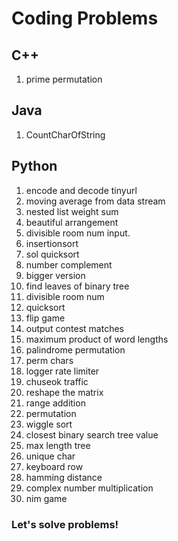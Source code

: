 # Coding Problems

## C++
1. prime permutation 

## Java
1. CountCharOfString

## Python
1. encode and decode tinyurl 
2. moving average from data stream 
3. nested list weight sum 
4. beautiful arrangement 
5. divisible room num input. 
6. insertionsort 
7. sol quicksort 
8. number complement 
9. bigger version 
10. find leaves of binary tree 
11. divisible room num 
12. quicksort 
13. flip game 
14. output contest matches 
15. maximum product of word lengths 
16. palindrome permutation 
17. perm chars 
18. logger rate limiter 
19. chuseok traffic 
20. reshape the matrix 
21. range addition 
22. permutation 
23. wiggle sort 
24. closest binary search tree value 
25. max length tree 
26. unique char 
27. keyboard row 
28. hamming distance 
29. complex number multiplication 
30. nim game 

### Let's solve problems!
